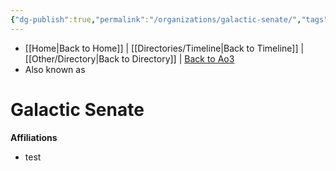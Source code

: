 ```yaml
---
{"dg-publish":true,"permalink":"/organizations/galactic-senate/","tags":["galacticsenate imperialsenate","resistance firstorder","sith jedi","faction"],"noteIcon":"saber1"}
---
```


- [[Home\|Back to Home]] | [[Directories/Timeline\|Back to Timeline]] | [[Other/Directory\|Back to Directory]] | [Back to Ao3](https://archiveofourown.org/works/19334440/chapters/45992584)
- Also known as

# Galactic Senate


**Affiliations** 
- test
